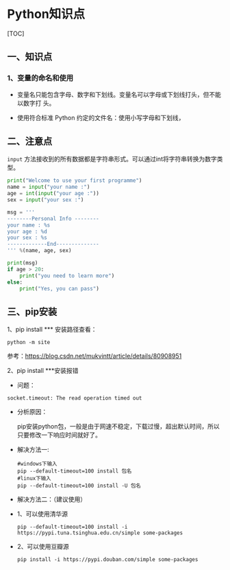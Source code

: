 # Python知识点

[TOC]

## 一、知识点

### 1、变量的命名和使用

- 变量名只能包含字母、数字和下划线。变量名可以字母或下划线打头，但不能以数字打 头。

- 使用符合标准 Python 约定的文件名：使用小写字母和下划线，

## 二、注意点

`input` 方法接收到的所有数据都是字符串形式。可以通过int将字符串转换为数字类型。

```python
print("Welcome to use your first programme")
name = input("your name :")
age = int(input("your age :"))
sex = input("your sex :")

msg = '''
--------Personal Info --------
your name : %s
your age : %d
your sex : %s
-------------End--------------
''' %(name, age, sex)

print(msg)
if age > 20:
    print("you need to learn more")
else:
    print("Yes, you can pass")
```

## 三、pip安装

1、pip install *** 安装路径查看：

```shell
python -m site
```

参考：https://blog.csdn.net/mukvintt/article/details/80908951

2、pip install ***安装报错

- 问题：

```
socket.timeout: The read operation timed out
```

- 分析原因：

  pip安装python包，一般是由于网速不稳定，下载过慢，超出默认时间，所以只要修改一下响应时间就好了。

- 解决方法一:

  ```shell
  #windows下输入 
  pip --default-timeout=100 install 包名
  #linux下输入 
  pip --default-timeout=100 install -U 包名
  ```

- 解决方法二：（建议使用）

- 1、可以使用清华源

  ```shell
  pip --default-timeout=100 install -i https://pypi.tuna.tsinghua.edu.cn/simple some-packages
  ```

- 2、可以使用豆瓣源

  ```shell
  pip install -i https://pypi.douban.com/simple some-packages
  ```

  